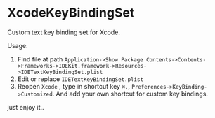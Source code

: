 # XcodeKeyBindingSet
Custom text key binding set for Xcode.

Usage:

1. Find file at path `Application->Show Package Contents->Contents->Frameworks->IDEKit.framework->Resources->IDETextKeyBindingSet.plist`
2. Edit or replace `IDETextKeyBindingSet.plist`
3. Reopen `Xcode` , type in shortcut key `⌘,`, `Preferences->KeyBinding->Customized`. And add your own shortcut for custom key bindings.

just enjoy it..